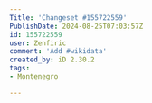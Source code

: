```yaml
---
Title: 'Changeset #155722559'
PublishDate: 2024-08-25T07:03:57Z
id: 155722559
user: Zenfiric
comment: 'Add #wikidata'
created_by: iD 2.30.2
tags:
- Montenegro

---
```

